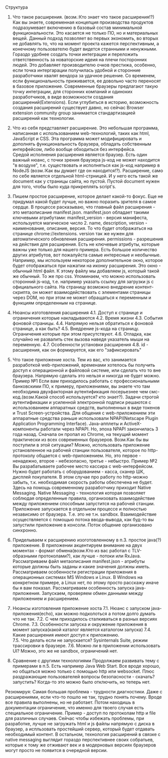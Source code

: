 Структура 

1. Что такое расширения. (возм.:Кто знает что такое расширения!?)
Как вы знаете, современная концепция производства продуктов подразумевает включению в базовый состав минимальной функциональности. Это касается не только ПО, но и материальных вещей. Данный подход позволяет во первых экономить, во вторых не добавлять то, что на момент проекта кажется перспективным, а конечному пользователю будет видется странными и ненужными. Гораздо удобнее создать точки интеграции и переложить ответственность за новаторские идеия на плечи посторонних людей. Это добавляет производителю очков престижа, особенно, если точка интергарации получилась удобной и сторонние разработчики хвалят вендора за удачное решение. Со временем, если функциональность приживается, ее довольно часто переносят в базовое приложение. 
Современные браузеры предлагают такую точку интеграции, для сторонних компаний и одиноких разработчиков, в виде возможности создания расширений(Extensions). Если углубиться в историю, возможность создания расширений существует давно, но сейчас Browser extension community group занимается стандартизацией расширений как технологии.

2. Что из себя представляет расширение.
Это небольшая программа, написанная с использованием web-технологий, таких как html, JavaScript и CSS. Эта программа может модифицировать и дополнять функциональность браузера, обладать собственным интерфейсом, либо вообще обходиться без интерфейса.  
Средой исполнения расширения является браузер.
Есть один важный нюанс, с точки зрения браузера js-код не может находится "в воздухе", т.е. существовать и исполняться как js-код например в NodeJS (возм.:Как вы думает где он находится!?). 
Расширение, само по себе является отдельной html-стрницей. И у него есть такой же document как у страницы сайта, но пустой. Пустой document нужен для того, чтобы было куда прикреплять script's.  

3. Пишем простое расширение, которое делает какой-то фокус. Еще не придумал какой будет лучше, но важно поразить зрителя в самое сердце. 
В процессе расказываю, что главный файл расширения - это метаописание manifest.json. manifest.json обладает такими ключевыми атрибутами:
manifest_version - версия манифеста, используется магическое число 2.
name, description, version - наименование, описание, версия. То что будет отображаться на странице chrome://extensions. version так же нужен для автоматического обновления расширения.
permissions - разрешения на действия для расширения.
Есть не ключевые атрибуты, которые важны уже только для нашего примера.
Есть большое количество других атрибутов, вот пожалуйста самые интересные и необычные.
Например, мы используем некоторое дополнительное окно, которое будет отображаться при нажатии на иконку расширения. Это окно - обычный html файл. К этому файлу мы добавляем js, который такой же обычный. То же про css. Упоминаем, что можно использовать сторонний js-код, т.е. например указать ссылку для загрузки js с официального сайта.
На страницу возможно внедрение контент-скрипта, он может взаимодействовать с элементами страницы через DOM, но при этом не может обращаться к переменным и функциям определенным на странице. 

4. Нюансы изготовления расширения
4.1. Доступ к странице и ограничения которые накладываются
4.2. Время жизни
4.3. Cобытия фоновой страницы.
4.4. Напрямую нельзя обратиться к фоновой странице, а как быть?
4.5. Внедрение js-кода на страницу. Ограничения которые при этом присутствуют.
4.6. Отладка, как случайно не развалить стек вызова наведя указатель мыши на переменную.
4.7. Особенности установки расширения
4.8. id - расширения, как он формируется, как его "зафиксировать"

5.	Что такое приложение хоста.
Тем из вас, кто занимается разработкой web-приложений, временами хотелось бы получить доступ к операционной и файловой системе, или сделать что то вне браузера. Напрямую сделать это нельзя и никогда не будет можно.
Пример №1
Если вам приходилось работать с профессиональными банковскими ПО, к примеру, приложениями, вы знаете что там необходима двухфакторная аутентификация посерьезнее чем смс-код.(возм.Какой способ используется? кто знает?). Задачи строгой аутентификации и усиленной электронной подписи решаются с использованием аппаратных средств, выполненных в виде токенов и Trust Screen-устройства. Для общения с web-приложением эти аппаратные средства раньше использовали NPAPI(Netscape Plugin Application Programming Interface). Java-апплеты и ActiveX-компоненты работали через NPAPI.
Но, эпоха NPAPI закончилась 3 года назад. Сначала он пропал из Chrome, на текущий момент практически из всех современных браузеров.
Возм.Как бы вы поступили в этой ситуации? Можно, использовать приложение установленное на рабочей станции пользователя, которое по http-протоколу общается с web-приложением. Но, это первое - ненадежно, второе - небезопасно, третье - небыстро.
Пример №2
Вы разрабатываете рабочее место кассира с web-интерфейсом. Нужно будет работать с оборудованием - касса, сканер ШК, дисплей покупателя. В этом случае про работу по http-можно забыть, т.к. необходимая скорость работы обеспечена не будет.
Здесь на помощь современному разработчику приходит Native Messaging.
Native Messaging - технология которая позволяет соблюдая определенные правила, организовать взаимодействие между приложением способным запустится на рабочей станции. Приложение запускается в отдельном процессе и полностью независимо от браузера. Т.е. это не т.н. sandbox. Взаимодействие осуществляется с помощью потока ввода-вывода, как буд-то вы запустили приложение в консоли. Поток общение организовано синхронно.      

6. Приделываем к расширению изоготовленному в п.3. простое java(?) приложение.
В приложении акцентируем внимание на двух моментах - формат обмена(возм.Кто из вас работал с TLV-образными протоколами?), как лучше - потоки или RxJava.
Рассматриваем файл метаописания manifest.json - атрибуты которые должны быть заданы и какие значения должны иметь.
Рассматриваем особенности регистрации приложения в операционных системах MS Windows и Linux. В Windows на конкретном примере, а Linux нет, по этому просто расскажу иначе бы я вам показал.
Рассматриваем особенность запуска java-приложения.
Запускаем, проверяем обмен данными между приложением и расширением. 

7.	Нюансы изготовления приложение хоста
7.1. Нюанс с запуском java-приложения(echo), как можно подколоться а потом долго думать что не так.
7.2. С чем приходилось сталкиваться в разных версиях Chrome.
7.3. Особенности запуска и окружение приложения в момент запуска(какой каталог является каталогом запуска)
7.4. Какие расширения имеют доступ к приложению.  
7.5. Что делать если не запускается? Sysinternals Suite, режим трассировки в браузере.
7.6. Можно ли в приложении использовать UI? Можно, это же не sandbox, ограничений нет.

8.	Сравнение с другими технологиями
Продолжаем развивать тему с примерами в п.5. Есть например Java Web Start. Все вроде хорошо, но общаться можно только с помощью http или websocket. Плюс раздражающие пользователей вопросы безопасности - скачать? запустить? Когда-то это можно было отключить, но теперь нет. 

Резюмируя: Самая большая проблема - трудности диагностики. Даже с расширениями, если что-то пошло не так, трудно понять почему. Вроде все правила выполнены, но не работает. Потом находишь в документации ограничение, что именно для твоего случая есть специальное ограничение. Пример - доступ по протоколам http и file для различных случаев. Сейчас чтобы избежать проблемы, при разработке, лучше не загружать html и js файлы напрямую с диска в браузер, а испльзовать простейший сервер, который будет отдавать необходимый контент. 
 В остальном, технология расширений в связке с native messaging выглядит гораздо перспективнее своих собратьев, которые к тому же отживают век и в модерновых версиях браузеров могут просто не появится в очередной версии. 
